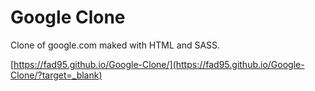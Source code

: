 
# Google Clone

Clone of google.com maked with HTML and SASS.

[https://fad95.github.io/Google-Clone/](https://fad95.github.io/Google-Clone/?target=_blank)
